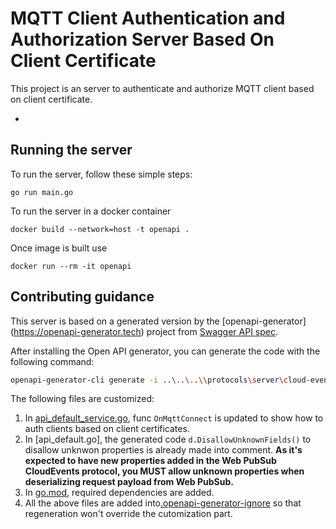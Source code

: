 # MQTT Client Authentication and Authorization Server Based On Client Certificate

This project is an server to authenticate and authorize MQTT client based on client certificate.

-

## Running the server
To run the server, follow these simple steps:

```
go run main.go
```

To run the server in a docker container
```
docker build --network=host -t openapi .
```

Once image is built use
```
docker run --rm -it openapi
```

## Contributing guidance

This server is based on a generated version by the [openapi-generator]
(https://openapi-generator.tech) project from [Swagger API spec](..\..\..\\protocols\server\cloud-events\tsp-output\@typespec\openapi3\openapi.yaml).

After installing the Open API generator, you can generate the code with the following command:
```bash
openapi-generator-cli generate -i ..\..\..\\protocols\server\cloud-events\tsp-output\@typespec\openapi3\openapi.yaml -g go-server -o .
```

The following files are customized:
1. In [api_default_service.go](./go/api_default_service.go), func `OnMqttConnect` is updated to show how to auth clients based on client certificates.
2. In [api_default.go], the generated code `d.DisallowUnknownFields()` to disallow unknwon properties is already made into comment. **As it's expected to have new properties added in the Web PubSub CloudEvents protocol, you MUST allow unknown properties when deserializing request payload from Web PubSub.**
3. In [go.mod](./go.mod), required dependencies are added.
4. All the above files are added into[.openapi-generator-ignore](./.openapi-generator-ignore) so that regeneration won't override the cutomization part.
